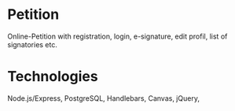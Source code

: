 # Petition
Online-Petition with registration, login, e-signature, edit profil, list of signatories etc.

# Technologies
Node.js/Express, PostgreSQL, Handlebars, Canvas, jQuery, 
